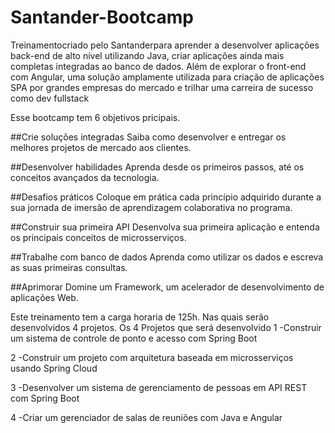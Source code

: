 # Santander-Bootcamp

Treinamentocriado pelo Santanderpara aprender a  desenvolver aplicações back-end de alto nível utilizando Java, criar aplicações ainda mais completas integradas ao
banco de dados. Além de explorar o front-end com Angular, uma solução amplamente utilizada para criação de aplicações SPA por grandes empresas do mercado e trilhar uma
carreira de sucesso como dev fullstack

Esse bootcamp tem 6 objetivos pricipais.

##Crie soluções integradas
Saiba como desenvolver e entregar os melhores projetos de mercado aos clientes.

##Desenvolver habilidades
Aprenda desde os primeiros passos, até os conceitos avançados da tecnologia.

##Desafios práticos
Coloque em prática cada princípio adquirido durante a sua jornada de imersão de aprendizagem colaborativa no programa.

##Construir sua primeira API
Desenvolva sua primeira aplicação e entenda os principais conceitos de microsserviços.

##Trabalhe com banco de dados
Aprenda como utilizar os dados e escreva as suas primeiras consultas.

##Aprimorar
Domine um Framework, um acelerador de desenvolvimento de aplicações Web.

Este treinamento tem a carga horaria de 125h. Nas quais serão desenvolvidos 4 projetos.
Os 4 Projetos que será desenvolvido
1 -Construir um sistema de controle de ponto e acesso com Spring Boot

2 -Construir um projeto com arquitetura baseada em microsserviços usando Spring Cloud

3 -Desenvolver um sistema de gerenciamento de pessoas em API REST com Spring Boot

4 -Criar um gerenciador de salas de reuniões com Java e Angular
